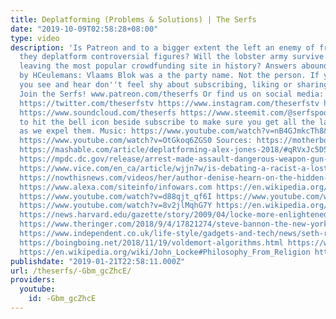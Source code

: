 ```yaml
---
title: Deplatforming (Problems & Solutions) | The Serfs
date: "2019-10-09T02:58:28+08:00"
type: video
description: 'Is Patreon and to a bigger extent the left an enemy of free speech because
  they deplatform controversial figures? Will the lobster army survive their king
  leaving the most popular crowdfunding site in history? Answers abound! Correction
  by HCeulemans: Vlaams Blok was a the party name. Not the person. If you enjoy what
  you see and hear don''t feel shy about subscribing, liking or sharing our channel.
  Join the Serfs! www.patreon.com/theserfs Or find us on social media: https://www.weareserfs.com
  https://twitter.com/theserfstv https://www.instagram.com/theserfstv https://www.facebook.com/serfspodcast
  https://www.soundcloud.com/theserfs https://www.steemit.com/@serfspodcast/ Be sure
  to hit the bell icon beside subscribe to make sure you get all the latest updates
  as we expel them. Music: https://www.youtube.com/watch?v=nB4GJmkcTh8&list=PLLH1FusozY3vzSmxAqP2G93qG4HrmyCZi&index=4
  https://www.youtube.com/watch?v=OtGkoq6ZGS0 Sources: https://motherboard.vice.com/en_us/article/bjbp9d/do-social-media-bans-work
  https://mashable.com/article/deplatforming-alex-jones-2018/#qRVxJc5D5qqT https://freespeechdebate.com/discuss/ten-arguments-for-and-against-no-platforming/
  https://mpdc.dc.gov/release/arrest-made-assault-dangerous-weapon-gun-5000-block-connecticut-avenue-northwest
  https://www.vice.com/en_ca/article/wjjn7w/is-debating-a-racist-a-lost-cause https://www.vox.com/policy-and-politics/2018/8/3/17644180/political-correctness-free-speech-liberal-data-georgetown
  https://nowthisnews.com/videos/her/author-denise-hearn-on-the-hidden-cause-of-us-inequality
  https://www.alexa.com/siteinfo/infowars.com https://en.wikipedia.org/wiki/Cordon_sanitaire
  https://www.youtube.com/watch?v=d88qjt_qf6I https://www.youtube.com/watch?v=qCbndBOjIHc
  https://www.youtube.com/watch?v=8v2jlMqhG7Y https://en.wikipedia.org/wiki/Classical_liberalism
  https://news.harvard.edu/gazette/story/2009/04/locke-more-enlightened-than-we-thought/
  https://www.theringer.com/2018/9/4/17821274/steve-bannon-the-new-yorker-festival-deplatforming
  https://www.independent.co.uk/life-style/gadgets-and-tech/news/seth-rogen-twitter-jack-dorsey-white-supremacists-nazis-online-abuse-a8430586.html
  https://boingboing.net/2018/11/19/voldemort-algorithms.html https://www.news24.com/SciTech/News/Barbra-Streisand-keeps-WikiLeaks-online-20101205
  https://en.wikipedia.org/wiki/John_Locke#Philosophy_From_Religion https://nordic.businessinsider.com/these-10-companies-control-everything-you-buy-2017-9/'
publishdate: "2019-01-21T22:58:11.000Z"
url: /theserfs/-Gbm_gcZhcE/
providers:
  youtube:
    id: -Gbm_gcZhcE
---
```

